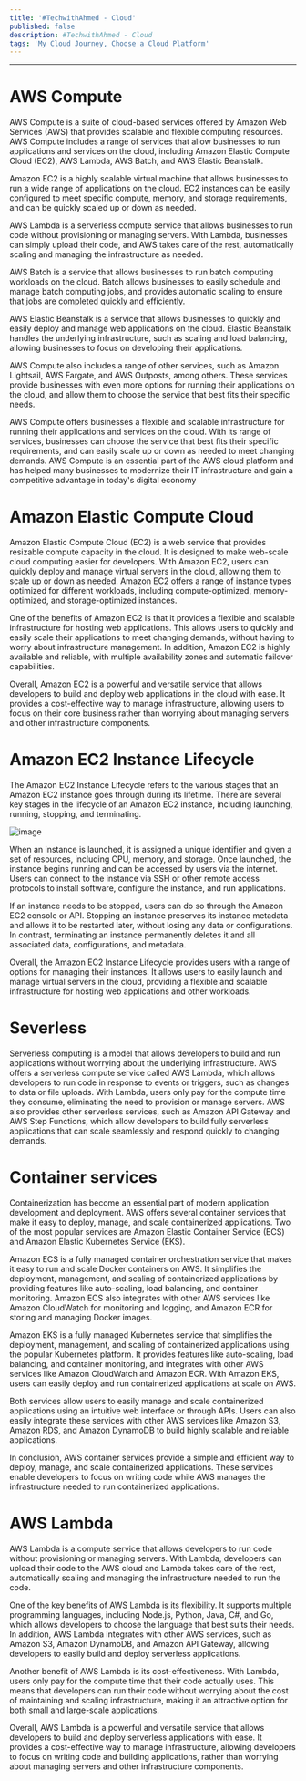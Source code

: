 ```yaml
---
title: '#TechwithAhmed - Cloud'
published: false
description: #TechwithAhmed - Cloud
tags: 'My Cloud Journey, Choose a Cloud Platform'
---
```

---
# AWS Compute
AWS Compute is a suite of cloud-based services offered by Amazon Web Services (AWS) that provides scalable and flexible computing resources. 
AWS Compute includes a range of services that allow businesses to run applications and services on the cloud, including Amazon Elastic Compute Cloud (EC2), 
AWS Lambda, AWS Batch, and AWS Elastic Beanstalk.

Amazon EC2 is a highly scalable virtual machine that allows businesses to run a wide range of applications on the cloud. 
EC2 instances can be easily configured to meet specific compute, memory, and storage requirements, and can be quickly scaled up or down as needed.

AWS Lambda is a serverless compute service that allows businesses to run code without provisioning or managing servers. 
With Lambda, businesses can simply upload their code, and AWS takes care of the rest, automatically scaling and managing the infrastructure as needed.

AWS Batch is a service that allows businesses to run batch computing workloads on the cloud. 
Batch allows businesses to easily schedule and manage batch computing jobs, and provides automatic scaling to ensure that jobs are completed quickly and efficiently.

AWS Elastic Beanstalk is a service that allows businesses to quickly and easily deploy and manage web applications on the cloud. 
Elastic Beanstalk handles the underlying infrastructure, such as scaling and load balancing, allowing businesses to focus on developing their applications.

AWS Compute also includes a range of other services, such as Amazon Lightsail, AWS Fargate, and AWS Outposts, among others. 
These services provide businesses with even more options for running their applications on the cloud, 
and allow them to choose the service that best fits their specific needs.

AWS Compute offers businesses a flexible and scalable infrastructure for running their applications and services on the cloud. With its range of services, 
businesses can choose the service that best fits their specific requirements, and can easily scale up or down as needed to meet changing demands.
AWS Compute is an essential part of the AWS cloud platform and has helped many businesses to modernize their IT infrastructure and gain a competitive advantage in today's digital economy
# Amazon Elastic Compute Cloud
Amazon Elastic Compute Cloud (EC2) is a web service that provides resizable compute capacity in the cloud. It is designed to make web-scale cloud computing easier for developers. With Amazon EC2, users can quickly deploy and manage virtual servers in the cloud, allowing them to scale up or down as needed. Amazon EC2 offers a range of instance types optimized for different workloads, including compute-optimized, memory-optimized, and storage-optimized instances.

One of the benefits of Amazon EC2 is that it provides a flexible and scalable infrastructure for hosting web applications. This allows users to quickly and easily scale their applications to meet changing demands, without having to worry about infrastructure management. In addition, Amazon EC2 is highly available and reliable, with multiple availability zones and automatic failover capabilities.

Overall, Amazon EC2 is a powerful and versatile service that allows developers to build and deploy web applications in the cloud with ease. It provides a cost-effective way to manage infrastructure, allowing users to focus on their core business rather than worrying about managing servers and other infrastructure components.

# Amazon EC2 Instance Lifecycle

The Amazon EC2 Instance Lifecycle refers to the various stages that an Amazon EC2 instance goes through during its lifetime. There are several key stages in the lifecycle of an Amazon EC2 instance, including launching, running, stopping, and terminating.


![image](https://user-images.githubusercontent.com/89149327/222928544-4fa3e4a1-a395-424f-82a9-2f62db438691.png)


When an instance is launched, it is assigned a unique identifier and given a set of resources, including CPU, memory, and storage. Once launched, the instance begins running and can be accessed by users via the internet. Users can connect to the instance via SSH or other remote access protocols to install software, configure the instance, and run applications.

If an instance needs to be stopped, users can do so through the Amazon EC2 console or API. Stopping an instance preserves its instance metadata and allows it to be restarted later, without losing any data or configurations. In contrast, terminating an instance permanently deletes it and all associated data, configurations, and metadata.

Overall, the Amazon EC2 Instance Lifecycle provides users with a range of options for managing their instances. It allows users to easily launch and manage virtual servers in the cloud, providing a flexible and scalable infrastructure for hosting web applications and other workloads.
# Severless
Serverless computing is a model that allows developers to build and run applications without worrying about the underlying infrastructure. AWS offers a serverless compute service called AWS Lambda, which allows developers to run code in response to events or triggers, such as changes to data or file uploads. With Lambda, users only pay for the compute time they consume, eliminating the need to provision or manage servers. AWS also provides other serverless services, such as Amazon API Gateway and AWS Step Functions, which allow developers to build fully serverless applications that can scale seamlessly and respond quickly to changing demands.

# Container services 
Containerization has become an essential part of modern application development and deployment. AWS offers several container services that make it easy to deploy, manage, and scale containerized applications. Two of the most popular services are Amazon Elastic Container Service (ECS) and Amazon Elastic Kubernetes Service (EKS).

Amazon ECS is a fully managed container orchestration service that makes it easy to run and scale Docker containers on AWS. It simplifies the deployment, management, and scaling of containerized applications by providing features like auto-scaling, load balancing, and container monitoring. Amazon ECS also integrates with other AWS services like Amazon CloudWatch for monitoring and logging, and Amazon ECR for storing and managing Docker images.

Amazon EKS is a fully managed Kubernetes service that simplifies the deployment, management, and scaling of containerized applications using the popular Kubernetes platform. It provides features like auto-scaling, load balancing, and container monitoring, and integrates with other AWS services like Amazon CloudWatch and Amazon ECR. With Amazon EKS, users can easily deploy and run containerized applications at scale on AWS.

Both services allow users to easily manage and scale containerized applications using an intuitive web interface or through APIs. Users can also easily integrate these services with other AWS services like Amazon S3, Amazon RDS, and Amazon DynamoDB to build highly scalable and reliable applications.

In conclusion, AWS container services provide a simple and efficient way to deploy, manage, and scale containerized applications. These services enable developers to focus on writing code while AWS manages the infrastructure needed to run containerized applications.

# AWS Lambda

AWS Lambda is a compute service that allows developers to run code without provisioning or managing servers. With Lambda, developers can upload their code to the AWS cloud and Lambda takes care of the rest, automatically scaling and managing the infrastructure needed to run the code.

One of the key benefits of AWS Lambda is its flexibility. It supports multiple programming languages, including Node.js, Python, Java, C#, and Go, which allows developers to choose the language that best suits their needs. In addition, AWS Lambda integrates with other AWS services, such as Amazon S3, Amazon DynamoDB, and Amazon API Gateway, allowing developers to easily build and deploy serverless applications.

Another benefit of AWS Lambda is its cost-effectiveness. With Lambda, users only pay for the compute time that their code actually uses. This means that developers can run their code without worrying about the cost of maintaining and scaling infrastructure, making it an attractive option for both small and large-scale applications.

Overall, AWS Lambda is a powerful and versatile service that allows developers to build and deploy serverless applications with ease. It provides a cost-effective way to manage infrastructure, allowing developers to focus on writing code and building applications, rather than worrying about managing servers and other infrastructure components.
